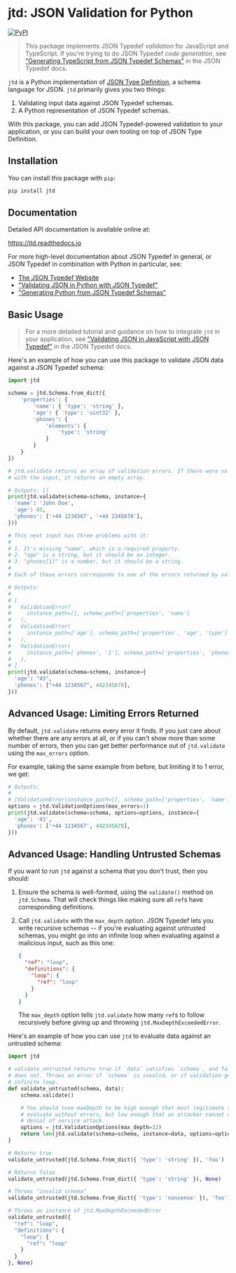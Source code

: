 # jtd: JSON Validation for Python

[![PyPI](https://img.shields.io/pypi/v/jtd)](https://pypi.org/project/jtd)

> This package implements JSON Typedef *validation* for JavaScript and
> TypeScript. If you're trying to do JSON Typedef *code generation*, see
> ["Generating TypeScript from JSON Typedef Schemas"][jtd-py-codegen] in the
> JSON Typedef docs.

`jtd` is a Python implementation of [JSON Type Definition][jtd], a schema
language for JSON. `jtd` primarily gives you two things:

1. Validating input data against JSON Typedef schemas.
2. A Python representation of JSON Typedef schemas.

With this package, you can add JSON Typedef-powered validation to your
application, or you can build your own tooling on top of JSON Type Definition.

## Installation

You can install this package with `pip`:

```bash
pip install jtd
```

## Documentation

Detailed API documentation is available online at:

https://jtd.readthedocs.io

For more high-level documentation about JSON Typedef in general, or JSON Typedef
in combination with Python in particular, see:

* [The JSON Typedef Website][jtd]
* ["Validating JSON in Python with JSON Typedef"][jtd-py-validation]
* ["Generating Python from JSON Typedef Schemas"][jtd-py-codegen]

## Basic Usage

> For a more detailed tutorial and guidance on how to integrate `jtd` in your
> application, see ["Validating JSON in JavaScript with JSON
> Typedef"][jtd-py-validation] in the JSON Typedef docs.

Here's an example of how you can use this package to validate JSON data against
a JSON Typedef schema:

```python
import jtd

schema = jtd.Schema.from_dict({
    'properties': {
        'name': { 'type': 'string' },
        'age': { 'type': 'uint32' },
        'phones': {
            'elements': {
                'type': 'string'
            }
        }
    }
})

# jtd.validate returns an array of validation errors. If there were no problems
# with the input, it returns an empty array.

# Outputs: []
print(jtd.validate(schema=schema, instance={
  'name': 'John Doe',
  'age': 43,
  'phones': ['+44 1234567', '+44 2345678'],
}))

# This next input has three problems with it:
#
# 1. It's missing "name", which is a required property.
# 2. "age" is a string, but it should be an integer.
# 3. "phones[1]" is a number, but it should be a string.
#
# Each of those errors corresponds to one of the errors returned by validate.

# Outputs:
#
# [
#   ValidationError(
#     instance_path=[], schema_path=['properties', 'name']
#   ),
#   ValidationError(
#     instance_path=['age'], schema_path=['properties', 'age', 'type']
#   ),
#   ValidationError(
#     instance_path=['phones', '1'], schema_path=['properties', 'phones', 'elements', 'type']
#   ),
# ]
print(jtd.validate(schema=schema, instance={
  'age': "43",
  'phones': ["+44 1234567", 442345678],
}))
```

## Advanced Usage: Limiting Errors Returned

By default, `jtd.validate` returns every error it finds. If you just care about
whether there are any errors at all, or if you can't show more than some number
of errors, then you can get better performance out of `jtd.validate` using the
`max_errors` option.

For example, taking the same example from before, but limiting it to 1 error, we
get:

```python
# Outputs:
#
# [ValidationError(instance_path=[], schema_path=['properties', 'name'])]
options = jtd.ValidationOptions(max_errors=1)
print(jtd.validate(schema=schema, options=options, instance={
  'age': '43',
  'phones': ['+44 1234567', 442345678],
}))
```

## Advanced Usage: Handling Untrusted Schemas

If you want to run `jtd` against a schema that you don't trust, then you should:

1. Ensure the schema is well-formed, using the `validate()` method on
   `jtd.Schema`. That will check things like making sure all `ref`s have
   corresponding definitions.

2. Call `jtd.validate` with the `max_depth` option. JSON Typedef lets you write
   recursive schemas -- if you're evaluating against untrusted schemas, you
   might go into an infinite loop when evaluating against a malicious input,
   such as this one:

   ```json
   {
     "ref": "loop",
     "definitions": {
       "loop": {
         "ref": "loop"
       }
     }
   }
   ```

   The `max_depth` option tells `jtd.validate` how many `ref`s to follow
   recursively before giving up and throwing `jtd.MaxDepthExceededError`.

Here's an example of how you can use `jtd` to evaluate data against an untrusted
schema:

```python
import jtd

# validate_untrusted returns true if `data` satisfies `schema`, and false if it
# does not. Throws an error if `schema` is invalid, or if validation goes in an
# infinite loop.
def validate_untrusted(schema, data):
    schema.validate()

    # You should tune maxDepth to be high enough that most legitimate schemas
    # evaluate without errors, but low enough that an attacker cannot cause a
    # denial of service attack.
    options = jtd.ValidationOptions(max_depth=32)
    return len(jtd.validate(schema=schema, instance=data, options=options)) == 0
}

# Returns true
validate_untrusted(jtd.Schema.from_dict({ 'type': 'string' }), 'foo')

# Returns false
validate_untrusted(jtd.Schema.from_dict({ 'type': 'string' }), None)

# Throws "invalid schema"
validate_untrusted(jtd.Schema.from_dict({ 'type': 'nonsense' }), 'foo')

# Throws an instance of jtd.MaxDepthExceededError
validate_untrusted({
  "ref": "loop",
  "definitions": {
    "loop": {
      "ref": "loop"
    }
  }
}, None)
```

[jtd]: https://jsontypedef.com
[jtd-py-codegen]: https://jsontypedef.com/docs/python/code-generation
[jtd-py-validation]: https://jsontypedef.com/docs/python/validation
